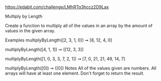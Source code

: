https://edabit.com/challenge/LMhRTq3hccz2D9Lax

Multiply by Length

Create a function to multiply all of the values in an array by the amount of values in the given array.

Examples
multiplyByLength([2, 3, 1, 0]) ➞ [8, 12, 4, 0]

multiplyByLength([4, 1, 1]) ➞ ([12, 3, 3])

multiplyByLength([1, 0, 3, 3, 7, 2, 1]) ➞  [7, 0, 21, 21, 49, 14, 7]

multiplyByLength([0]) ➞ ([0])
Notes
All of the values given are numbers.
All arrays will have at least one element.
Don't forget to return the result.
